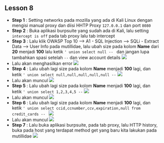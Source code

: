 Lesson 8
--------
- **Step 1**    : Setting networks pada mozilla yang ada di Kali Linux dengan mengisi manual proxy dan diisi HHTP Proxy `127.0.0.1` dan port `8080`
- **Step 2**    : Buka aplikasi burpsuite yang sudah ada di Kali, lalu setting `intercept is off` pada tab proxy lalu tab intercept
- **Step 3**    : Lalu klik OWASP Top 10 --> A1 - SQL Injection --> SQLi - Extract Data --> User Info pada mutillidae, lalu ubah size pada kolom **Name** dari **20** menjadi **100** lalu ketik `' union select null -- ` dan jangan lupa tambahkan spasi setelah `--` dan view account details
![](https://github.com/nezarmahardika/FPPKSJ/blob/master/mutillidae/lesson%208/1.JPG)
- Lalu akan menghasilkan error
![](https://github.com/nezarmahardika/FPPKSJ/blob/master/mutillidae/lesson%208/2.JPG)
- **Step 4**    : Lalu ubah lagi size pada kolom **Name** menjadi **100** lagi, dan ketik `' union select null,null,null,null,null --`
![](https://github.com/nezarmahardika/FPPKSJ/blob/master/mutillidae/lesson%208/3.JPG)
- Lalu akan muncul
![](https://github.com/nezarmahardika/FPPKSJ/blob/master/mutillidae/lesson%208/4.JPG)
- **Step 5**    : Lalu ubah lagi size pada kolom **Name** menjadi **100** lagi, dan ketik `' union select 1,2,3,4,5 --`
![](https://github.com/nezarmahardika/FPPKSJ/blob/master/mutillidae/lesson%208/5.JPG)
- Lalu akan muncul
![](https://github.com/nezarmahardika/FPPKSJ/blob/master/mutillidae/lesson%208/6.JPG)
- **Step 6**    : Lalu ubah lagi size pada kolom **Name** menjadi **100** lagi, dan ketik `' union select ccid,ccnumber,ccv,expiration,null from credit_cards -- `
![](https://github.com/nezarmahardika/FPPKSJ/blob/master/mutillidae/lesson%208/7.JPG)
- Lalu akan muncul
![](https://github.com/nezarmahardika/FPPKSJ/blob/master/mutillidae/lesson%208/8.JPG)
- **Step 7**    : Lalu buka aplikasi burpsuite, pada tab proxy, lalu HTTP history, buka pada host yang terdapat method get yang baru kita lakukan pada mutillidae
![](https://github.com/nezarmahardika/FPPKSJ/blob/master/mutillidae/lesson%208/9.JPG)
